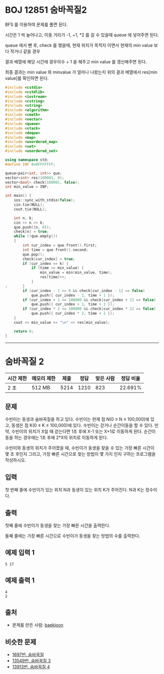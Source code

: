 # BOJ 12851 숨바꼭질2



BFS 를 이용하여 문제를 풀면 된다.

시간은 1 씩 늘어나고, 이동 거리가 -1, +1, *2 를 갈 수 있을때 queue 에 넣어주면 된다.

queue 에서 뺀 후, check 를 했을때, 현재 위치가 목적지 이면서 현재의 min value 보다 작거나 같을 경우

결과 배열에 해당 시간에 경우의수 + 1 을 해주고 min value 를 갱신해주면 된다.



최종 결과는 min value 와 minvalue 가 얼마나 나왔는지 위의 결과 배열에서 res[min value]를 확인하면 된다.





```c++
#include <cstdio>
#include <cstdlib>
#include <iostream>
#include <cstring>
#include <string>
#include <algorithm>
#include <cmath>
#include <vector>
#include <queue>
#include <stack>
#include <deque>
#include <map>
#include <unordered_map>
#include <set>
#include <unordered_set>

using namespace std;
#define INF 0x0FFFFFFF;

queue<pair<int, int>> que;
vector<int> res(100001, 0);
vector<bool> check(100001, false);
int min_value = INF;

int main() {
	ios::sync_with_stdio(false);
	cin.tie(NULL);
	cout.tie(NULL);

	int n, k;
	cin >> n >> k;
	que.push({n, 0});
	check[n] = true;
	while (!que.empty())
	{
		int cur_index = que.front().first;
		int time = que.front().second;
		que.pop();
		check[cur_index] = true;
		if (cur_index == k) {
			if (time <= min_value) {
				min_value = min(min_value, time);
				res[time]++;
			}	
;		}
		if (cur_index - 1 >= 0 && check[cur_index - 1] == false)
			que.push({ cur_index - 1, time + 1 });
		if (cur_index + 1 <= 100000 && check[cur_index + 1] == false)
			que.push({ cur_index + 1, time + 1 });
		if (cur_index * 2 <= 100000 && check[cur_index * 2] == false)
			que.push({ cur_index * 2, time + 1 });
	}
	cout << min_value << "\n" << res[min_value];

	return 0;
}


```



---



# 숨바꼭질 2

| 시간 제한 | 메모리 제한 | 제출 | 정답 | 맞은 사람 | 정답 비율 |
| --------- | ----------- | ---- | ---- | --------- | --------- |
| 2 초      | 512 MB      | 5214 | 1210 | 823       | 22.691%   |

## 문제

수빈이는 동생과 숨바꼭질을 하고 있다. 수빈이는 현재 점 N(0 ≤ N ≤ 100,000)에 있고, 동생은 점 K(0 ≤ K ≤ 100,000)에 있다. 수빈이는 걷거나 순간이동을 할 수 있다. 만약, 수빈이의 위치가 X일 때 걷는다면 1초 후에 X-1 또는 X+1로 이동하게 된다. 순간이동을 하는 경우에는 1초 후에 2*X의 위치로 이동하게 된다.

수빈이와 동생의 위치가 주어졌을 때, 수빈이가 동생을 찾을 수 있는 가장 빠른 시간이 몇 초 후인지 그리고, 가장 빠른 시간으로 찾는 방법이 몇 가지 인지 구하는 프로그램을 작성하시오.

## 입력

첫 번째 줄에 수빈이가 있는 위치 N과 동생이 있는 위치 K가 주어진다. N과 K는 정수이다.

## 출력

첫째 줄에 수빈이가 동생을 찾는 가장 빠른 시간을 출력한다.

둘째 줄에는 가장 빠른 시간으로 수빈이가 동생을 찾는 방법의 수를 출력한다.

## 예제 입력 1

```
5 17
```

## 예제 출력 1

```
4
2
```



## 출처

- 문제를 만든 사람: [baekjoon](https://www.acmicpc.net/user/baekjoon)

## 비슷한 문제

- [1697번. 숨바꼭질](https://www.acmicpc.net/problem/1697)
- [13549번. 숨바꼭질 3](https://www.acmicpc.net/problem/13549)
- [13913번. 숨바꼭질 4](https://www.acmicpc.net/problem/13913)